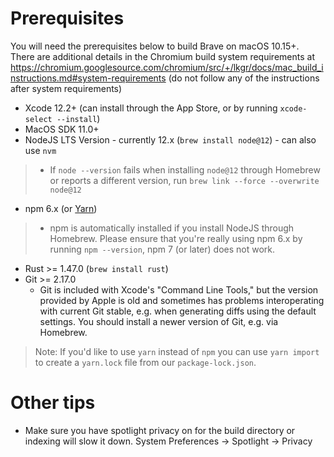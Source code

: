 # Prerequisites

You will need the prerequisites below to build Brave on macOS 10.15+. There are additional details in the Chromium build system requirements at https://chromium.googlesource.com/chromium/src/+/lkgr/docs/mac_build_instructions.md#system-requirements (do not follow any of the instructions after system requirements)

- Xcode 12.2+ (can install through the App Store, or by running `xcode-select --install`)
- MacOS SDK 11.0+
- NodeJS LTS Version - currently 12.x (`brew install node@12`) - can also use `nvm`
> - If `node --version` fails when installing `node@12` through Homebrew or reports a different version, run `brew link --force --overwrite node@12`
- npm 6.x (or [Yarn](https://yarnpkg.com/lang/en/docs/install/#mac-stable))
> - npm is automatically installed if you install NodeJS through Homebrew. Please ensure that you're really using npm 6.x by running `npm --version`, npm 7 (or later) does not work.
- Rust >= 1.47.0 (`brew install rust`)
- Git >= 2.17.0
  - Git is included with Xcode's "Command Line Tools," but the version provided by Apple is old and sometimes has problems interoperating with current Git stable, e.g. when generating diffs using the default settings. You should install a newer version of Git, e.g. via Homebrew.

> Note: If you'd like to use `yarn` instead of `npm` you can use `yarn import` to create a `yarn.lock` file from our `package-lock.json`.

# Other tips

- Make sure you have spotlight privacy on for the build directory or indexing will slow it down. System Preferences -> Spotlight -> Privacy